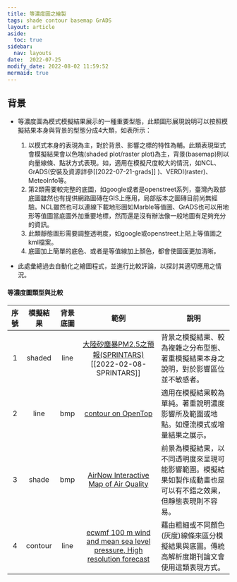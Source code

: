 ```yaml
---
title: 等濃度圖之繪製
tags: shade contour basemap GrADS
layout: article
aside:
  toc: true
sidebar:
  nav: layouts
date:  2022-07-25
modify_date: 2022-08-02 11:59:52
mermaid: true
---
```

## 背景

- 等濃度圖為模式模擬結果展示的一種重要型態，此類圖形展現說明可以按照模擬結果本身與背景的型態分成4大類，如表所示：
  1. 以模式本身的表現為主，對於背景、影響之標的特性為輔。此類表現型式會模擬結果會以色塊(shaded plot/raster plot)為主，背景(basemap)則以向量線條、點狀方式表現。如，適用在模擬尺度較大的情況，如NCL、GrADS(安裝及資源詳參[[2022-07-21-grads]]
)、VERDI(raster)、MeteoInfo等。
  1. 第2類需要較完整的底圖，如google或者是openstreet系列，臺灣內政部底圖雖然也有提供網路圖磚在GIS上應用，局部版本之圖磚目前尚無經驗。NCL雖然也可以連線下載地形圖如Marble等值圖、GrADS也可以用地形等值圖當底圖外加重要地標，然而還是沒有辦法像一般地圖有足夠充分的資訊。
  2. 此類靜態圖形需要調整透明度，如google或openstreet上貼上等值圖之kml檔案。
  3. 底圖加上簡單的底色、或者是等值線加上顏色，都會使圖面更加清晰。

- 此處彙總過去自動化之繪圖程式，並進行比較評論，以探討其適切應用之情況。

#### 等濃度圖類型與比較

序號|模擬結果|背景底圖|範例|說明
:-:|:-:|:-:|:-:|-
1|shaded|line|[大陸砂塵暴PM2.5之預報(SPRINTARS)](https://sinotec2.github.io/Focus-on-Air-Quality/AQana/RegAQ/pm25.jp/#results)[[2022-02-08-SPRINTARS]]|背景之模擬結果、較為複雜之分布型態、著重模擬結果本身之說明，對於影響區位並不敏感者。
2|line|bmp|[contour on OpenTop](https://raw.githubusercontent.com/sinotec2/Focus-on-Air-Quality/main/assets/images/leaflet_demo3.png)|適用在模擬結果較為單純。著重說明濃度影響所及範圍或地點。如煙流模式或增量結果之展示。
3|shade|bmp|[AirNow Interactive Map of Air Quality](https://gispub.epa.gov/airnow/?showgreencontours=false)|前景為模擬結果，以不同透明度來呈現可能影響範圍。模擬結果如製作成動畫也是可以有不錯之效果，但靜態表現則不容易。
4|contour|line|[ecwmf 100 m wind and mean sea level pressure, High resolution forecast](https://apps.ecmwf.int/webapps/opencharts/products/medium-wind-100m)|藉由粗細或不同顏色(灰度)線條來區分模擬結果與底圖。傳統高解析度期刊論文會使用這類表現方式。


